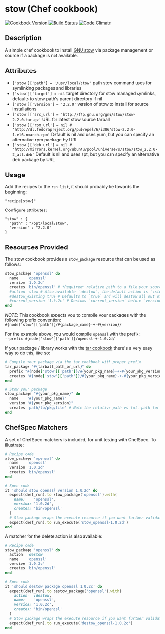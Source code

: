 # stow (Chef cookbook)

[![Cookbook Version](https://img.shields.io/cookbook/v/stow.svg)][supermarket]
[![Build Status](https://img.shields.io/travis/stevenhaddox/cookbook-stow.svg)][travis]
[![Code Climate](https://codeclimate.com/github/stevenhaddox/cookbook-stow/badges/gpa.svg)][codeclimate]

## Description

A simple chef cookbook to install [GNU stow](https://www.gnu.org/software/stow/)
via package management or source if a package is not available.

## Attributes

* `['stow']['path'] = '/usr/local/stow'`
  path stow command uses for symlinking packages and libraries
* `['stow']['target'] = nil`
  target directory for stow managed symlinks, defaults to stow path's parent directory if nil
* `['stow']['version'] = '2.2.0'`
  version of stow to install for source installations
* `['stow']['src_url'] = 'http://ftp.gnu.org/gnu/stow/stow-2.2.0.tar.gz'`
  URL for latest stow source tarball
* `['stow']['rpm_url'] = nil # 'http://dl.fedoraproject.org/pub/epel/6/i386/stow-2.2.0-1.el6.noarch.rpm'`
  Default is nil and uses yum, but you can specify an alternative rpm package by URL
* `['stow']['deb_url'] = nil # 'http://mirrors.kernel.org/ubuntu/pool/universe/s/stow/stow_2.2.0-2_all.deb'`
  Default is nil and uses apt, but you can specify an alternative deb package by URL

## Usage

Add the recipes to the `run_list`, it should probably be towards the beginning:

    "recipe[stow]"

Configure attributes:

    "stow" : {
      "path" : "/opt/local/stow",
      "version" : "2.2.0"
    }

## Resources Provided

The stow cookbook provides a `stow_package` resource that can be used as follows:

```ruby
stow_package 'openssl' do
  name    'openssl'
  version '1.0.2d'
  creates 'bin/openssl' # *Required* relative path to a file your source compiled package creates
  #action :stow # Also available `:destow`, the default action is `:stow`
  #destow_existing true # Defaults to `true` and will destow all out of date packages with prefix "#{name}-+-"
  #current_version '1.0.2c' # Destows `current_version` before `version` is stowed; ignored unless `destow_existing` is `false`
end
```

*NOTE*: This cookbook expects you to compile your packages with the following prefix convention:  
`#{node['stow']['path']}/#{package_name}-+-#{version}/`

For the example above, you would compile `openssl` with the prefix:  
`--prefix #{node['stow']['path']}/openssl-+-1.0.2d/`

If your package / library works with the [tar cookbook][tar] there's a very easy way to do this, like so:

```ruby
# Compile your package via the tar cookbook with proper prefix
tar_package "#{tarball_path_or_url}" do
  prefix "#{node['stow']['path']}/#{your_pkg_name}-+-#{your_pkg_version}"
  creates "#{node['stow']['path']}/#{your_pkg_name}-+-#{your_pkg_version}/#{path/to/pkg/file}"
end

# Stow your package
stow_package "#{your_pkg_name}" do
  name    "#{your_pkg_name}"
  version "#{your_pkg_version}"
  creates 'path/to/pkg/file' # Note the relative path vs full path for `tar_package`
end
```

## ChefSpec Matchers

A set of ChefSpec matchers is included, for unit testing with ChefSpec. To illustrate:

```ruby
# Recipe code
stow_package 'openssl' do
  name    'openssl'
  version '1.0.2d'
  creates 'bin/openssl'
end
```

```ruby
# Spec code
it 'should stow openssl version 1.0.2d' do
  expect(chef_run).to stow_package('openssl').with(
    name:    'openssl',
    version: '1.0.2d',
    creates: 'bin/openssl'
  )
  # Stow package wraps the execute resource if you want further validation
  expect(chef_run).to run_execute('stow_openssl-1.0.2d')
end
```

A matcher for the delete action is also available:

```ruby
# Recipe code
stow_package 'openssl' do
  action  :destow
  name    'openssl'
  version '1.0.2c'
  creates 'bin/openssl'
end
```

```ruby
# Spec code
it 'should destow package openssl 1.0.2c' do
  expect(chef_run).to destow_package('openssl').with(
    action:  :destow,
    name:    'openssl',
    version: '1.0.2c',
    creates: 'bin/openssl'
  )
  # Stow package wraps the execute resource if you want further validation
  expect(chef_run).to run_execute('destow_openssl-1.0.2c')
end
```

[supermarket]: https://supermarket.getchef.com/cookbooks/stow
[travis]: http://travis-ci.org/stevenhaddox/cookbook-stow
[codeclimate]: https://codeclimate.com/github/stevenhaddox/cookbook-stow
[tar]: https://supermarket.chef.io/cookbooks/tar
